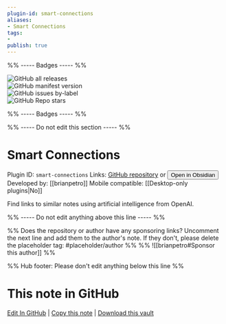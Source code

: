```yaml
---
plugin-id: smart-connections
aliases:
- Smart Connections
tags: 
- 
publish: true
---
```


%% ----- Badges ----- %%

![GitHub all releases](https://img.shields.io/github/downloads/brianpetro/obsidian-smart-connections/total?color=573E7A&logo=github&style=for-the-badge)   
![GitHub manifest version](https://img.shields.io/github/manifest-json/v/brianpetro/obsidian-smart-connections?color=573E7A&logo=github&style=for-the-badge)   
![GitHub issues by-label](https://img.shields.io/github/issues/brianpetro/obsidian-smart-connections/help%20wanted?color=573E7A&logo=github&style=for-the-badge)   
![GitHub Repo stars](https://img.shields.io/github/stars/brianpetro/obsidian-smart-connections?color=573E7A&logo=github&style=for-the-badge)

%% ----- Badges ----- %%

%% ----- Do not edit this section ----- %%

# Smart Connections

Plugin ID: `smart-connections`
Links: [GitHub repository](https://github.com/brianpetro/obsidian-smart-connections) or [<button id=HH>Open in Obsidian</button>](obsidian://show-plugin?id=smart-connections)
Developed by: [[brianpetro]]
Mobile compatible: [[Desktop-only plugins|No]]

Find links to similar notes using artificial intelligence from OpenAI.

%% ----- Do not edit anything above this line ----- %% 

%% Does the repository or author have any sponsoring links? Uncomment the next line and add them to the author's note. If they don't, please delete the placeholder tag: #placeholder/author %%
%% ![[brianpetro#Sponsor this author]] %%

%% Hub footer: Please don't edit anything below this line %%

# This note in GitHub

<span class="git-footer">[Edit In GitHub](https://github.dev/obsidian-community/obsidian-hub/blob/main/02%20-%20Community%20Expansions/02.05%20All%20Community%20Expansions/Plugins/smart-connections.md "git-hub-edit-note") | [Copy this note](https://raw.githubusercontent.com/obsidian-community/obsidian-hub/main/02%20-%20Community%20Expansions/02.05%20All%20Community%20Expansions/Plugins/smart-connections.md "git-hub-copy-note") | [Download this vault](https://github.com/obsidian-community/obsidian-hub/archive/refs/heads/main.zip "git-hub-download-vault") </span>
